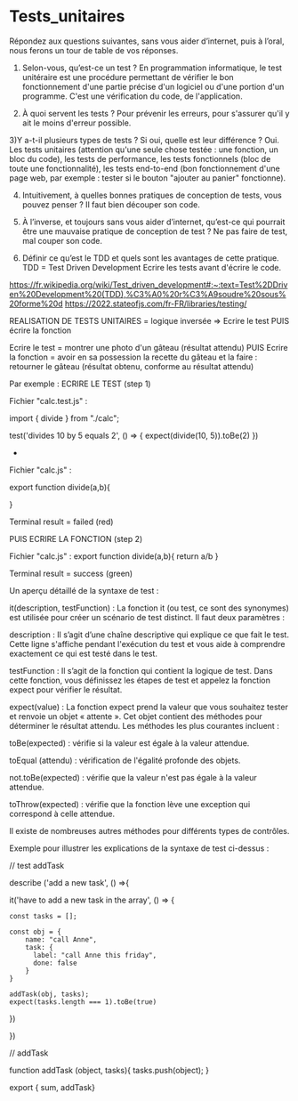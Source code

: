 # Tests_unitaires


Répondez aux questions suivantes, sans vous aider d’internet, puis à l’oral, nous ferons un tour de table de vos réponses.


1) Selon-vous, qu’est-ce un test ?
En programmation informatique, le test unitéraire est une procédure permettant de vérifier le bon fonctionnement d'une partie précise d'un logiciel ou d'une portion d'un programme. C'est une vérification du code, de l'application.


2) À quoi servent les tests ?
Pour prévenir les erreurs, pour s'assurer qu'il y ait le moins d'erreur possible.


3)Y a-t-il plusieurs types de tests ? Si oui, quelle est leur différence ?
Oui. Les tests unitaires (attention qu'une seule chose testée : une fonction, un bloc du code), les tests de performance, les tests fonctionnels (bloc de toute une fonctionnalité), les tests end-to-end (bon fonctionnement d'une page web, par exemple : tester si le bouton "ajouter au panier" fonctionne).  


4) Intuitivement, à quelles bonnes pratiques de conception de tests, vous pouvez penser ?
Il faut bien découper son code.


5) À l’inverse, et toujours sans vous aider d’internet, qu’est-ce qui pourrait être une mauvaise pratique de conception de test ?
Ne pas faire de test, mal couper son code. 


6) Définir ce qu’est le TDD et quels sont les avantages de cette pratique.
TDD = Test Driven Development
Ecrire les tests avant d'écrire le code.



https://fr.wikipedia.org/wiki/Test_driven_development#:~:text=Test%2DDriven%20Development%20(TDD),%C3%A0%20r%C3%A9soudre%20sous%20forme%20d
https://2022.stateofjs.com/fr-FR/libraries/testing/




REALISATION DE TESTS UNITAIRES = logique inversée => Ecrire le test PUIS écrire la fonction

Ecrire le test = montrer une photo d'un gâteau (résultat attendu) PUIS Ecrire la fonction = avoir en sa possession la recette du gâteau et la faire : retourner le gâteau (résultat obtenu, conforme au résultat attendu)

Par exemple :
ECRIRE LE TEST (step 1)

Fichier "calc.test.js" :

import { divide } from "./calc";

test('divides 10 by 5 equals 2', () => {
  expect(divide(10, 5)).toBe(2)
})

+

Fichier "calc.js" :

export function divide(a,b){
    
}

Terminal result = failed (red)

PUIS
ECRIRE LA FONCTION (step 2)

Fichier "calc.js" :
export function divide(a,b){
    return a/b
}

Terminal result = success (green)






Un aperçu détaillé de la syntaxe de test :

it(description, testFunction) : La fonction it (ou test, ce sont des synonymes) est utilisée pour créer un scénario de test distinct. Il faut deux paramètres :

description : Il s’agit d’une chaîne descriptive qui explique ce que fait le test. Cette ligne s'affiche pendant l'exécution du test et vous aide à comprendre exactement ce qui est testé dans le test.

testFunction : Il s’agit de la fonction qui contient la logique de test. Dans cette fonction, vous définissez les étapes de test et appelez la fonction expect pour vérifier le résultat.

expect(value) : La fonction expect prend la valeur que vous souhaitez tester et renvoie un objet « attente ». Cet objet contient des méthodes pour déterminer le résultat attendu. Les méthodes les plus courantes incluent :

toBe(expected) : vérifie si la valeur est égale à la valeur attendue.

toEqual (attendu) : vérification de l'égalité profonde des objets.

not.toBe(expected) : vérifie que la valeur n'est pas égale à la valeur attendue.

toThrow(expected) : vérifie que la fonction lève une exception qui correspond à celle attendue.

Il existe de nombreuses autres méthodes pour différents types de contrôles.


Exemple pour illustrer les explications de la syntaxe de test ci-dessus :

// test addTask 

describe ('add a new task', () =>{

  it('have to add a new task in the array', () => {

    const tasks = [];

    const obj = {
        name: "call Anne",
        task: {
          label: "call Anne this friday",
          done: false
        }
    }

    addTask(obj, tasks);
    expect(tasks.length === 1).toBe(true)

  })


})


// addTask

function addTask (object, tasks){
  tasks.push(object);
}

export { sum, addTask}
